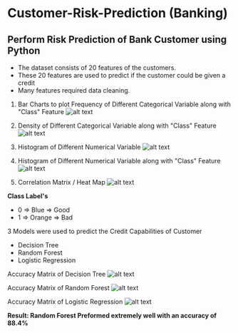 # Customer-Risk-Prediction (Banking)
## Perform Risk Prediction of Bank Customer using Python

- The dataset consists of 20 features of the customers.
- These 20 features are used to predict if the customer could be given a credit
- Many features required data cleaning.



1. Bar Charts to plot Frequency of Different Categorical Variable along with "Class" Feature
![alt text](https://github.com/vprawin/Customer-Risk-Prediction/blob/main/Image%20Reference/Img1.png)



2. Density of Different Categorical Variable along with "Class" Feature
![alt text](https://github.com/vprawin/Customer-Risk-Prediction/blob/main/Image%20Reference/Img2.png)



3. Histogram of Different Numerical Variable
![alt text](https://github.com/vprawin/Customer-Risk-Prediction/blob/main/Image%20Reference/Img6.png)



4. Histogram of Different Numerical Variable along with "Class" Feature
![alt text](https://github.com/vprawin/Customer-Risk-Prediction/blob/main/Image%20Reference/Img7.png)



5. Correlation Matrix / Heat Map
![alt text](https://github.com/vprawin/Customer-Risk-Prediction/blob/main/Image%20Reference/Img8.png)



**Class Label's**

- 0 => Blue => Good
- 1 => Orange => Bad



3 Models were used to predict the Credit Capabilities of Customer
- Decision Tree
- Random Forest
- Logistic Regression



Accuracy Matrix of Decision Tree
![alt text](https://github.com/vprawin/Customer-Risk-Prediction/blob/main/Image%20Reference/Img9.png)



Accuracy Matrix of Random Forest
![alt text](https://github.com/vprawin/Customer-Risk-Prediction/blob/main/Image%20Reference/Img10.png)



Accuracy Matrix of Logistic Regression
![alt text](https://github.com/vprawin/Customer-Risk-Prediction/blob/main/Image%20Reference/Img11.png)


**Result: Random Forest Preformed extremely well with an accuracy of 88.4%**

